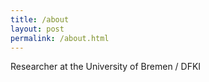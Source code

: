 ```yaml
---
title: /about
layout: post
permalink: /about.html
---
```


Researcher at the University of Bremen / DFKI

